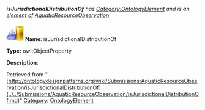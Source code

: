 ___isJurisdictionalDistributionOf__ has [Category:OntologyElement](../../Category/OntologyElement.md "Category:OntologyElement") and is an [element of](../../Property/ElementOf.md "Property:ElementOf") [AquaticResourceObservation](../../Submissions/AquaticResourceObservation.md "Submissions:AquaticResourceObservation")_


  




[![ObjectProperty](../../images/thumb/c/c3/ObjectProperty.gif/45px-ObjectProperty.gif)](../../Image/ObjectProperty.gif.md "ObjectProperty")
__Name__: isJurisdictionalDistributionOf 


__Type:__ owl:ObjectProperty 


__Description__: 





Retrieved from "[http://ontologydesignpatterns.org/wiki/Submissions:AquaticResourceObservation/isJurisdictionalDistributionOf](../../Submissions/AquaticResourceObservation/isJurisdictionalDistributionOf.md)"
 [Category](http://ontologydesignpatterns.org/wiki/Special:Categories "Special:Categories"): [OntologyElement](../../Category/OntologyElement.md "Category:OntologyElement")